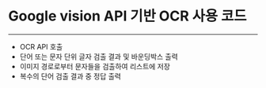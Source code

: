 # Google vision API 기반 OCR 사용 코드
---
* OCR API 호출
* 단어 또는 문자 단위 글자 검출 결과 및 바운딩박스 출력
* 이미지 경로로부터 문자들을 검출하여 리스트에 저장
* 복수의 단어 검출 결과 중 정답 출력
